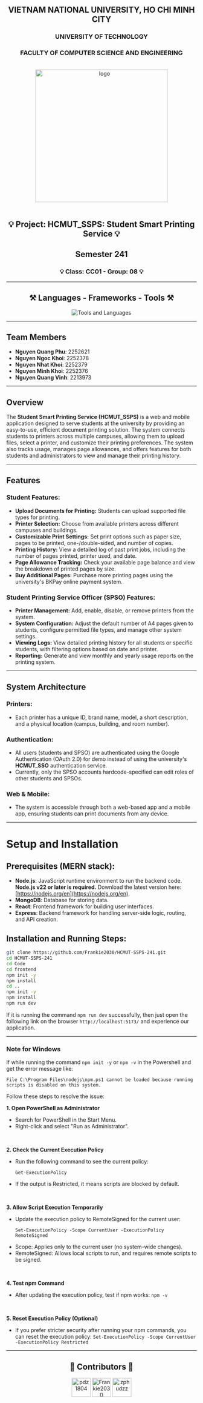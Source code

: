 <div align="center">
  
  <h2>VIETNAM NATIONAL UNIVERSITY, HO CHI MINH CITY</h2>
  <h3>UNIVERSITY OF TECHNOLOGY</h3>
  <h3>FACULTY OF COMPUTER SCIENCE AND ENGINEERING</h3>
  
  <br />
  
  <img src="https://hcmut.edu.vn/img/nhanDienThuongHieu/01_logobachkhoasang.png" alt="logo" style="width: 350px; height: auto;">
  
  <br />
  <br />

</div>

<h2 align="center">💡 Project: HCMUT_SSPS: Student Smart Printing Service 💡</h2>
<h2 align="center">Semester 241</h2>
<h3 align="center">💡 Class: CC01 - Group: 08  💡</h2>


---

<h2 align="center">⚒️ Languages - Frameworks - Tools ⚒️</h2>

<div align="center">
  <img src="https://skillicons.dev/icons?i=html,css,javascript,vite,react,nodejs,vscode,github,git,md" alt="Tools and Languages" />
</div>

---

## Team Members

- **Nguyen Quang Phu**: 2252621
- **Nguyen Ngoc Khoi**: 2252378
- **Nguyen Nhat Khoi**: 2252379
- **Nguyen Minh Khoi**: 2252376
- **Nguyen Quang Vinh**: 2213973

---

<!-- <h2 align="center">📂 Dataset Links for Kaggle Notebooks 📂</h2>

<div align="center">
  <a href="https://www.kaggle.com/datasets/zphudzz/dath-pdz">Dataset 1: final_dataset_v1_afternb1.csv</a><br />
  <a href="https://www.kaggle.com/datasets/zphudzz/pdz-dath-ds">Dataset 2: output_w2v.txt</a>
</div> -->

<!-- <h2 align="center">💾 File Structure for Local Work 💾</h2>

<div align="center">
  If you want to download the datasets to work locally, here's the suggested way to arrange the files:
  <br /><br />
  <img src="Capture.PNG" alt="File Structure" style="width: 350px; height: auto;">
</div> -->

## Overview

The **Student Smart Printing Service (HCMUT_SSPS)** is a web and mobile application designed to serve students at the university by providing an easy-to-use, efficient document printing solution. The system connects students to printers across multiple campuses, allowing them to upload files, select a printer, and customize their printing preferences. The system also tracks usage, manages page allowances, and offers features for both students and administrators to view and manage their printing history.

---

## Features

### Student Features:
- **Upload Documents for Printing:** Students can upload supported file types for printing.
- **Printer Selection:** Choose from available printers across different campuses and buildings.
- **Customizable Print Settings:** Set print options such as paper size, pages to be printed, one-/double-sided, and number of copies.
- **Printing History:** View a detailed log of past print jobs, including the number of pages printed, printer used, and date.
- **Page Allowance Tracking:** Check your available page balance and view the breakdown of printed pages by size.
- **Buy Additional Pages:** Purchase more printing pages using the university's BKPay online payment system.
  
### Student Printing Service Officer (SPSO) Features:
- **Printer Management:** Add, enable, disable, or remove printers from the system.
- **System Configuration:** Adjust the default number of A4 pages given to students, configure permitted file types, and manage other system settings.
- **Viewing Logs:** View detailed printing history for all students or specific students, with filtering options based on date and printer.
- **Reporting:** Generate and view monthly and yearly usage reports on the printing system.
  
---

## System Architecture

### Printers:
- Each printer has a unique ID, brand name, model, a short description, and a physical location (campus, building, and room number).

### Authentication:
- All users (students and SPSO) are authenticated using the Google Authentication (OAuth 2.0) for demo instead of using the university's **HCMUT_SSO** authentication service.
- Currently, only the SPSO accounts hardcode-specified can edit roles of other students and SPSOs.

### Web & Mobile:
- The system is accessible through both a web-based app and a mobile app, ensuring students can print documents from any device.

---

# Setup and Installation

## Prerequisites (MERN stack):
- **Node.js**: JavaScript runtime environment to run the backend code. **Node.js v22 or later is required.** Download the latest version here: [https://nodejs.org/en](https://nodejs.org/en).
- **MongoDB**: Database for storing data.
- **React**: Frontend framework for building user interfaces.
- **Express**: Backend framework for handling server-side logic, routing, and API creation.

## Installation and Running Steps:

```bash
git clone https://github.com/Frankie2030/HCMUT-SSPS-241.git
cd HCMUT-SSPS-241
cd Code
cd frontend
npm init -y
npm install
cd ..
npm init -y
npm install
npm run dev
```

If it is running the command `npm run dev` successfully, then just open the following link on the browser `http://localhost:5173/` and experience our application.

---
### Note for Windows
If while running the command ```npm init -y``` or `npm -v` in the Powershell and get the error message like:
```
File C:\Program Files\nodejs\npm.ps1 cannot be loaded because running scripts is disabled on this system.
```

Follow these steps to resolve the issue:

**1. Open PowerShell as Administrator**
- Search for PowerShell in the Start Menu.
- Right-click and select "Run as Administrator".

<br>

**2. Check the Current Execution Policy**
- Run the following command to see the current policy:
  ```
  Get-ExecutionPolicy
  ```
- If the output is Restricted, it means scripts are blocked by default.

<br>

**3. Allow Script Execution Temporarily**
- Update the execution policy to RemoteSigned for the current user:
  ```
  Set-ExecutionPolicy -Scope CurrentUser -ExecutionPolicy RemoteSigned
  ```
- Scope: Applies only to the current user (no system-wide changes).
- RemoteSigned: Allows local scripts to run, and requires remote scripts to be signed.

<br>

**4. Test npm Command**
- After updating the execution policy, test if npm works:
  `npm -v`

<br>

**5. Reset Execution Policy (Optional)**
- If you prefer stricter security after running your npm commands, you can reset the execution policy:
  `Set-ExecutionPolicy -Scope CurrentUser -ExecutionPolicy Restricted`

---

<h2 align="center">💟 Contributors 💟</h2>

<div align="center">
  <a href="https://github.com/pdz1804"><img src="https://avatars.githubusercontent.com/u/123137268?v=4" title="pdz1804" width="50" height="50"></a>
  <a href="https://github.com/Frankie2030"><img src="https://avatars.githubusercontent.com/u/144931593?v=4" title="Frankie2030" width="50" height="50"></a>
  <a href="https://github.com/zphudzz"><img src="https://avatars.githubusercontent.com/u/121038510?v=4" title="zphudzz" width="50" height="50"></a>
</div>
